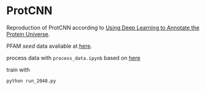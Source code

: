 # ProtCNN
Reproduction of ProtCNN according to [Using Deep Learning to Annotate the Protein Universe](https://www.biorxiv.org/content/10.1101/626507v2.full).

PFAM *seed* data avaliable at [here](https://console.cloud.google.com/storage/browser/brain-genomics-public/research/proteins/pfam/random_split).

process data with `process_data.ipynb` based on [here](https://github.com/anindya-vedant/Genetic-ProtCNN/blob/master/Notebooks/Pfam_protein_sequence_classification_full.ipynb)

train with
```shell
python run_2048.py
```
